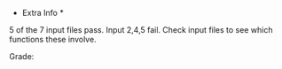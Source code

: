 * Extra Info *

5 of the 7 input files pass. Input 2,4,5 fail. Check input files to see which functions these involve. 

Grade: 
